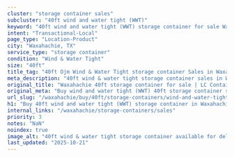 ```yaml
---
cluster: "storage container sales"
subcluster: "40ft wind and water tight (WWT)"
keyword: "40ft wind and water tight (WWT) storage container for sale Waxahachie, TX"
intent: "Transactional-Local"
page_type: "Location-Product"
city: "Waxahachie, TX"
service_type: "storage container"
condition: "Wind & Water Tight"
size: "40ft"
title_tag: "40ft Ojm Wind & Water Tight storage container Sales in Waxahachie | LC Container"
meta_description: "40ft wind & water tight storage container sales in Waxahachie. Fast delivery, competitive pricing. Serving storage containers area. Quote ID: S33. Call (214) 524-4168 for your free quote today."
original_title: "Waxahachie 40ft storage container for sale | LC Container"
original_meta: "Buy wind and water tight (WWT) 40ft storage container sale with local delivery in Waxahachie, TX. LC Container — local Since 2003. Request a fast quote today."
url_slug: "/waxahachie/buy/40ft/storage-containers/wind-and-water-tight-wwt"
h1: "Buy 40ft wind and water tight (WWT) storage container in Waxahachie"
internal_links: "/waxahachie/storage-containers/sales"
priority: 3
notes: "NaN"
noindex: true
image_alt: "40ft wind & water tight storage container available for delivery in Waxahachie"
last_updated: "2025-10-21"
---
```


<!-- TODO: Add unique city/inventory copy, images, and internal links here. -->
